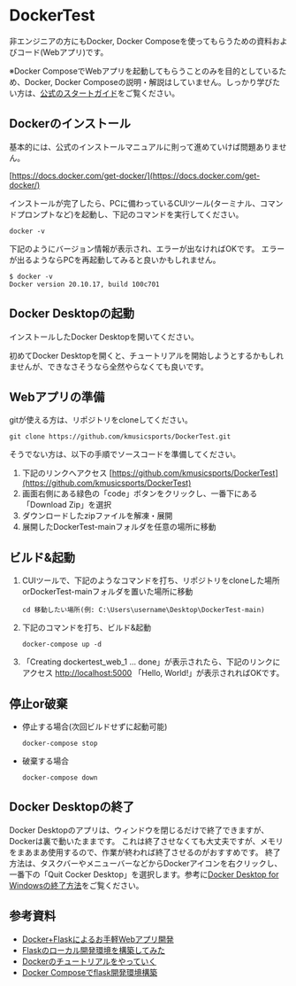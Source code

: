 # DockerTest
非エンジニアの方にもDocker, Docker Composeを使ってもらうための資料およびコード(Webアプリ)です。

※Docker ComposeでWebアプリを起動してもらうことのみを目的としているため、Docker, Docker Composeの説明・解説はしていません。しっかり学びたい方は、[公式のスタートガイド](https://docs.docker.com/get-started/)をご覧ください。

## Dockerのインストール
基本的には、公式のインストールマニュアルに則って進めていけば問題ありません。

[https://docs.docker.com/get-docker/](https://docs.docker.com/get-docker/)

インストールが完了したら、PCに備わっているCUIツール(ターミナル、コマンドプロンプトなど)を起動し、下記のコマンドを実行してください。
```
docker -v
```
下記のようにバージョン情報が表示され、エラーが出なければOKです。
エラーが出るようならPCを再起動してみると良いかもしれません。
```
$ docker -v
Docker version 20.10.17, build 100c701
```

## Docker Desktopの起動
インストールしたDocker Desktopを開いてください。

初めてDocker Desktopを開くと、チュートリアルを開始しようとするかもしれませんが、できなさそうなら全然やらなくても良いです。

## Webアプリの準備
gitが使える方は、リポジトリをcloneしてください。
```
git clone https://github.com/kmusicsports/DockerTest.git
```
そうでない方は、以下の手順でソースコードを準備してください。
1. 下記のリンクへアクセス
    [https://github.com/kmusicsports/DockerTest](https://github.com/kmusicsports/DockerTest)
2. 画面右側にある緑色の「code」ボタンをクリックし、一番下にある「Download Zip」を選択
3. ダウンロードしたzipファイルを解凍・展開
4. 展開したDockerTest-mainフォルダを任意の場所に移動

## ビルド&起動
1. CUIツールで、下記のようなコマンドを打ち、リポジトリをcloneした場所orDockerTest-mainフォルダを置いた場所に移動
    ```
    cd 移動したい場所(例: C:\Users\username\Desktop\DockerTest-main)
    ```
2. 下記のコマンドを打ち、ビルド&起動
    ```
    docker-compose up -d
    ```
3. 「Creating dockertest_web_1 ... done」が表示されたら、下記のリンクにアクセス
    [http://localhost:5000](http://localhost:5000/)
    「Hello, World!」が表示されればOKです。

## 停止or破棄
- 停止する場合(次回ビルドせずに起動可能)
    ```
    docker-compose stop
    ```
- 破棄する場合
    ```
    docker-compose down
    ```

## Docker Desktopの終了
Docker Desktopのアプリは、ウィンドウを閉じるだけで終了できますが、Dockerは裏で動いたままです。
これは終了させなくても大丈夫ですが、メモリをまあまあ使用するので、作業が終われば終了させるのがおすすめです。
終了方法は、タスクバーやメニューバーなどからDockerアイコンを右クリックし、一番下の「Quit Cocker Desktop」を選択します。参考に[Docker Desktop for Windowsの終了方法](https://e-penguiner.com/change-location-of-docker-on-windows/#1-docker-desktop-for-windows%E3%81%AE%E5%81%9C%E6%AD%A2)をご覧ください。

## 参考資料
- [Docker+Flaskによるお手軽Webアプリ開発](https://qiita.com/phorizon20/items/57277fab1fd7aa994502)
- [Flaskのローカル開発環境を構築してみた](https://dev.classmethod.jp/articles/flask-local-develop/)
- [Dockerのチュートリアルをやっていく](https://zenn.dev/taichifukumoto/scraps/bfbdb56f7e5852)
- [Docker Composeでflask開発環境構築](https://amateur-engineer-blog.com/flask-docker-compose/)

